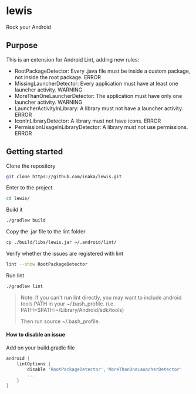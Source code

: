 # lewis
Rock your Android

## Purpose

This is an extension for Android Lint, adding new rules:
* RootPackageDetector: Every .java file must be inside a custom package, not inside the root package. ERROR
* MissingLauncherDetector: Every application must have at least one launcher activity. WARNING
* MoreThanOneLauncherDetector: The application must have only one launcher activity. WARNING
* LauncherActivityInLibrary: A library must not have a launcher activity. ERROR
* IconInLibraryDetector: A library must not have icons. ERROR
* PermissionUsageInLibraryDetector: A library must not use permissions. ERROR

## Getting started

Clone the repository
```bash
git clone https://github.com/inaka/lewis.git
```

Enter to the project
```bash
cd lewis/
```

Build it
```bash
./gradlew build
```

Copy the .jar file to the lint folder
```bash
cp ./build/libs/lewis.jar ~/.android/lint/
```

Verify whether the issues are registered with lint
```bash
lint --show RootPackageDetector
```

Run lint
```bash
./gradlew lint
```
>   Note: If you can't run lint directly, you may want to include android tools PATH in your ~/.bash_profile. (i.e. PATH=$PATH:~/Library/Android/sdk/tools)
>
>    Then run source ~/.bash_profile.

#### How to disable an issue
 Add on your build.gradle file
```groovy
android {
    lintOptions {
        disable 'RootPackageDetector','MoreThanOneLauncherDetector'
        ...
    }
}
```